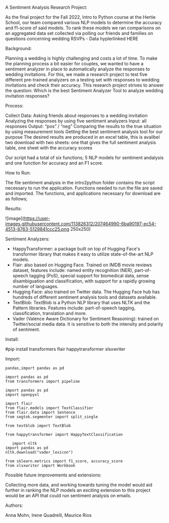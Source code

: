 A Sentiment Analysis Research Project:

As the final project for the Fall 2022, Intro to Python course at the Hertie School, our team compared various NLP models to determine the accuracy and f1-score of said models. 
To rank these models we ran comparisons on an aggregated data set collected via polling our friends and families on questions concerning wedding RSVPs - Data hyplerlinked HERE

Background:

Planning a wedding is highly challenging and costs a lot of time. To make the planning process a bit easier for couples, we wanted to have a sentiment analyzer in place to automatically analyze the responses to wedding invitations. For this, we made a research project to test five different pre-trained analyzers on a testing set with responses to wedding invitations and check their accuracy. This research project strives to answer the question: Which is the best Sentiment Analyzer Tool to analyze wedding invitation responses?

Process:


Collect Data: Asking friends about responses to a wedding invitation​
Analyzing the responses by using five sentiment analyzers​
Input: all responses​
Output: “pos” / “neg”​
Comparing the results to the true situation by using measurement tools​
Getting the best sentiment analysis tool for our purpose
The desired results are produced in an excel table, this is availbel two download with two sheets: one that gives the full sentiment analysis table, one sheet with the accuracy scores

Our script had a total of six functions; 5 NLP models for sentiment andalysis and one function for accuracy and an F1 score. 

How to Run:

The file sentiment analysis in the intro2python folder contains the script necessary to run the application. Functions needed to run the file are saved and imported. The functions, and applications necessary for download are as follows;

Results:

![image](https://user-images.githubusercontent.com/113826312/207464990-6ba90197-ec54-4513-8763-5129841ccc25.png 250x250)


Sentiment Analyzers: 

* HappyTransformer: a package built on top of Hugging Face's transformer library that makes it easy to utilize state-of-the-art NLP models. 
* Flair: also based on Hugging Face. Trained on IMDB movie reviews dataset, features include: named entity recognition (NER), part-of-speech tagging (PoS), special support for biomedical data, sense disambiguation and classification, with support for a rapidly growing number of languages.
* Hugging Face: also trained on Twitter data. The Hugging Face hub has hundreds of different sentiment analysis tools and datasets available. 
* TextBlob: TextBlob is a Python NLP library that uses NLTK and the Pattern libraries. Features include: part-of-speech tagging, classification, translation and more. 
* Vader (Valence Aware Dictionary for Sentiment Reasoning): trained on Twitter/social media data. It is sensitive to both the intensity and polarity of sentiment. 

Install: 

#pip install transformers flair happytransformer xlsxwriter 

Import: 

    pandas,import pandas as pd 

    import pandas as pd
    from transformers import pipeline

    import pandas as pd
    import openpyxl
    
    import flair
    from flair.models import TextClassifier
    from flair.data import Sentence
    from segtok.segmenter import split_single
    
    from textblob import TextBlob
    
    from happytransformer import HappyTextClassification
    
       import nltk 
    import pandas as pd
    nltk.download("vader_lexicon") 
    
    from sklearn.metrics import f1_score, accuracy_score
    from xlsxwriter import Workbook

Possible future improvements and extensions:

Collecting more data, and working towards tuning the model would aid further in ranking the NLP models an exciting extension to this project would be an API that could run sentiment analysis on emails. 

Authors:

Anna Mohn, Irene Quadrelli, Maurice Rios

